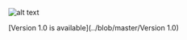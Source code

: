 ![alt text](https://raw.githubusercontent.com/jasonrichardcraig/devicesql/master/DeviceSQL.png)




[Version 1.0 is available](../blob/master/Version 1.0)
